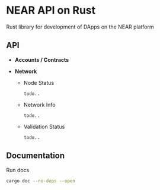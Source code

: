 # NEAR API on Rust

Rust library for development of DApps on the NEAR platform

## API

- **Accounts / Contracts**
- **Network**

  - Node Status

    ```
    todo..
    ```

  - Network Info

    ```
    todo..
    ```

  - Validation Status

    ```
    todo..
    ```

## Documentation

Run docs

```sh
cargo doc --no-deps --open
```
